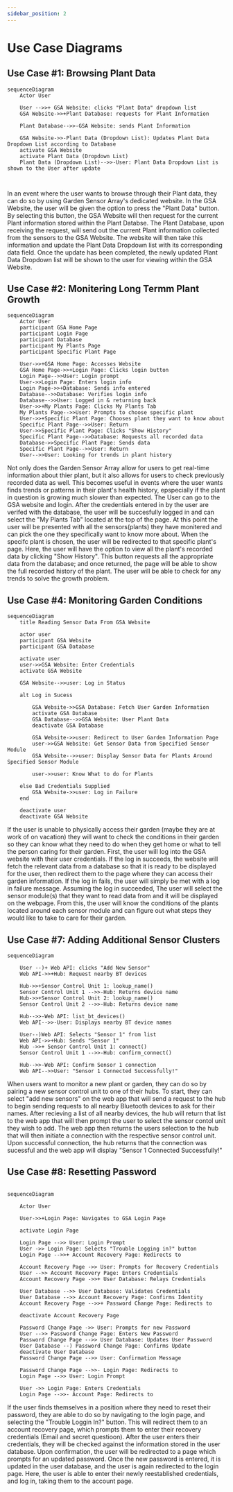 ```yaml
---
sidebar_position: 2
---
```

# Use Case Diagrams

## Use Case #1: Browsing Plant Data
```mermaid
sequenceDiagram
    Actor User

    User -->>+ GSA Website: clicks "Plant Data" dropdown list
    GSA Website->>+Plant Database: requests for Plant Information
   
    Plant Database-->>-GSA Website: sends Plant Information
    
    GSA Website->>-Plant Data (Dropdown List): Updates Plant Data Dropdown List according to Database
    activate GSA Website
    activate Plant Data (Dropdown List)
    Plant Data (Dropdown List)-->>-User: Plant Data Dropdown List is shown to the User after update
    
    
```

In an event where the user wants to browse through their Plant data, they can do so by using Garden Sensor Array's dedicated website. In the GSA Website, the user will be given the option to press the "Plant Data" button. By selecting this button, the GSA Website will then request for the current Plant information stored within the Plant Databse. The Plant Database, upon receiving the request, will send out the current Plant information collected from the sensors to the GSA Website. The website will then take this information and update the Plant Data Dropdown list with its corresponding data field. Once the update has been completed, the newly updated Plant Data Dropdown list will be shown to the user for viewing within the GSA Website.


## Use Case #2: Monitering Long Termm Plant Growth
```mermaid
sequenceDiagram
    Actor User
    participant GSA Home Page
    participant Login Page
    participant Database 
    participant My Plants Page 
    participant Specific Plant Page

    User->>+GSA Home Page: Accesses Website 
    GSA Home Page->>+Login Page: Clicks login button
    Login Page-->>User: Login prompt
    User->>Login Page: Enters login info 
    Login Page->>+Database: Sends info entered 
    Database-->>Database: Verifies login info
    Database-->>User: Logged in & returning back
    User->>+My Plants Page: Clicks My Plants Tab
    My Plants Page-->>User: Prompts to choose specific plant
    User->>+Specific Plant Page: Chooses plant they want to know about
    Specific Plant Page-->>User: Return
    User->>Specific Plant Page: Clicks "Show History"
    Specific Plant Page-->>Database: Requests all recorded data 
    Database->>Specific Plant Page: Sends data
    Specific Plant Page-->>User: Return
    User-->>User: Looking for trends in plant history

```

Not only does the Garden Sensor Array allow for users to get real-time information about thier plant, but it also allows for users to check previously recorded data as well. This becomes useful in events where the user wants finds trends or patterns in their plant's health history, epspecially if the plant in question is growing much slower than expected. The User can go to the GSA website and login. After the credentials entered in by the user are verifed with the database, the user will be succesfully logged in and can select the "My Plants Tab" located at the top of the page. At this point the user will be presented with all the sensors(plants) they have monitered and can pick the one they specifically want to know more about. When the specifc plant is chosen, the user will be redirected to that specific plant's page. Here, the user will have the option to view all the plant's recorded data by clicking "Show History". This button requests all the appropriate data from the database; and once returned, the page will be able to show the full recorded history of the plant. The user will be able to check for any trends to solve the growth problem.



## Use Case #4: Monitoring Garden Conditions
```mermaid
sequenceDiagram
    title Reading Sensor Data From GSA Website

    actor user
    participant GSA Website
    participant GSA Database

    activate user
    user->>GSA Website: Enter Credentials
    activate GSA Website

    GSA Website-->>user: Log in Status

    alt Log in Sucess
        
        GSA Website->>GSA Database: Fetch User Garden Information
        activate GSA Database
        GSA Database-->>GSA Website: User Plant Data
        deactivate GSA Database

        GSA Website->>user: Redirect to User Garden Information Page
        user->>GSA Website: Get Sensor Data from Specified Sensor Module
        GSA Website-->>user: Display Sensor Data for Plants Around Specified Sensor Module

        user->>user: Know What to do for Plants
        
    else Bad Credentials Supplied
        GSA Website->>user: Log in Failure
    end

    deactivate user
    deactivate GSA Website

```
If the user is unable to physically access their garden (maybe they are at work of on vacation) they will want to check the conditions in their garden so they can know what they need to do when they get home or what to tell the person caring for their garden. First, the user will log into the GSA website with their user credentials. If the log in succeeds, the website will fetch the relevant data from a database so that it is ready to be displayed for the user, then redirect them to the page where they can access their garden information. If the log in fails, the user will simply be met with a log in failure message. Assuming the log in succeeded, The user will select the sensor module(s) that they want to read data from and it will be displayed on the webpage. From this, the user will know the conditions of the plants located around each sensor module and can figure out what steps they would like to take to care for their garden.

## Use Case #7: Adding Additional Sensor Clusters
```mermaid
sequenceDiagram

    User --)+ Web API: clicks "Add New Sensor"
    Web API->>+Hub: Request nearby BT devices

    Hub->>+Sensor Control Unit 1: lookup_name()
    Sensor Control Unit 1 -->>-Hub: Returns device name
    Hub->>+Sensor Control Unit 2: lookup_name()
    Sensor Control Unit 2 -->>-Hub: Returns device name

    Hub-->>-Web API: list_bt_devices()
    Web API-->>-User: Displays nearby BT device names

    User--)Web API: Selects "Sensor 1" from list
    Web API->>+Hub: Sends "Sensor 1"
    Hub ->>+ Sensor Control Unit 1: connect()
    Sensor Control Unit 1 -->>-Hub: confirm_connect()

    Hub-->>-Web API: Confirm Sensor 1 connection
    Web API-->>User: "Sensor 1 Connected Successfully!"
```

When users want to monitor a new plant or garden, they can do so by pairing a new sensor control unit to one of their hubs.
To start, they can select "add new sensors" on the web app that will send a request to the hub to begin sending requests to 
all nearby Bluetooth devices to ask for their names. After recieving a list of all nearby devices, the hub will return that 
list to the web app that will then prompt the user to select the sensor contol unit they wish to add. The web app then returns
the users selection to the hub that will then initiate a connection with the respective sensor control unit. Upon successful 
connection, the hub returns that the connection was sucessful and the web app will display "Sensor 1 Connected Successfully!"

## Use Case #8: Resetting Password

```mermaid

sequenceDiagram

    Actor User

    User->>+Login Page: Navigates to GSA Login Page

    activate Login Page

    Login Page -->> User: Login Prompt
    User ->> Login Page: Selects "Trouble Logging in?" button
    Login Page -->>+ Account Recovery Page: Redirects to

    Account Recovery Page ->> User: Prompts for Recovery Credentials
    User -->> Account Recovery Page: Enters Credentials
    Account Recovery Page ->>+ User Database: Relays Credentials

    User Database -->> User Database: Validates Credentials
    User Database -->> Account Recovery Page: Confirms Identity
    Account Recovery Page -->>+ Password Change Page: Redirects to

    deactivate Account Recovery Page

    Password Change Page ->> User: Prompts for new Password
    User -->> Password Change Page: Enters New Password
    Password Change Page -->> User Database: Updates User Password
    User Database --) Password Change Page: Confirms Update
    deactivate User Database
    Password Change Page -->> User: Confirmation Message

    Password Change Page -->>- Login Page: Redirects to
    Login Page -->> User: Login Prompt

    User ->> Login Page: Enters Credentials
    Login Page -->>- Account Page: Redirects to
```

If the user finds themselves in a position where they need to reset their password, they are able to do so by navigating to the login page, and selecting the "Trouble Loggin In?" button. This will redirect them to an account recovery page, which prompts them to enter their recovery credentials (Email and secret questioon). After the user enters their credentials, they will be checked against the information stored in the user database. Upon confirmation, the user will be redirected to a page which prompts for an updated password. Once the new password is entered, it is updated in the user database, and the user is again redirected to the login page. Here, the user is able to enter their newly reestablished credentials, and log in, taking them to the account page.
